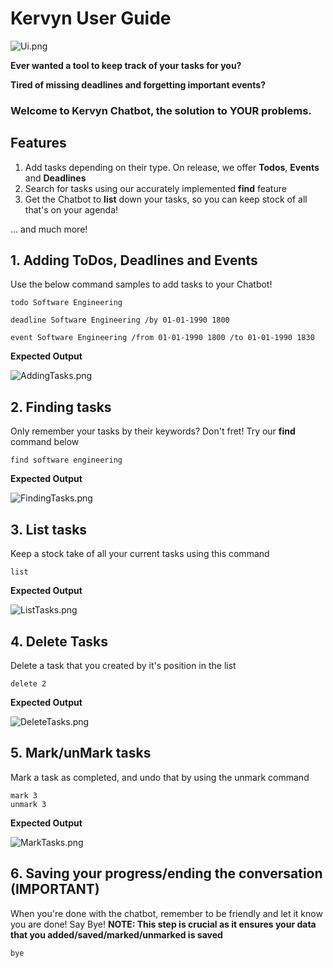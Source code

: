 # Kervyn User Guide

![Ui.png](Ui.png)

**Ever wanted a tool to keep track of your tasks for you?**

**Tired of missing deadlines and forgetting important events?**

### Welcome to Kervyn Chatbot, the solution to YOUR problems.

## Features
1. Add tasks depending on their type. On release, we offer **Todos**, **Events** and **Deadlines**
2. Search for tasks using our accurately implemented **find** feature
3. Get the Chatbot to **list** down your tasks, so you can keep stock of all that's on your agenda!

... and much more!

## 1. Adding ToDos, Deadlines and Events
Use the below command samples to add tasks to your Chatbot!
```
todo Software Engineering
```

```
deadline Software Engineering /by 01-01-1990 1800
```

```
event Software Engineering /from 01-01-1990 1800 /to 01-01-1990 1830
```

**Expected Output**

![AddingTasks.png](AddingTasks.png)

## 2. Finding tasks
Only remember your tasks by their keywords? Don't fret! Try our **find** command below
```
find software engineering
```

**Expected Output**

![FindingTasks.png](FindingTasks.png)

## 3. List tasks
Keep a stock take of all your current tasks using this command

```
list
```

**Expected Output**

![ListTasks.png](ListTasks.png)

## 4. Delete Tasks
Delete a task that you created by it's position in the list
```
delete 2
```

**Expected Output**

![DeleteTasks.png](DeleteTasks.png)

## 5. Mark/unMark tasks
Mark a task as completed, and undo that by using the unmark command
```
mark 3
unmark 3
```

**Expected Output**

![MarkTasks.png](MarkTasks.png)

## 6. Saving your progress/ending the conversation (IMPORTANT)
When you're done with the chatbot, remember to be friendly and let it know you are done! Say Bye!
**NOTE: This step is crucial as it ensures your data that you added/saved/marked/unmarked is saved**
```
bye
```